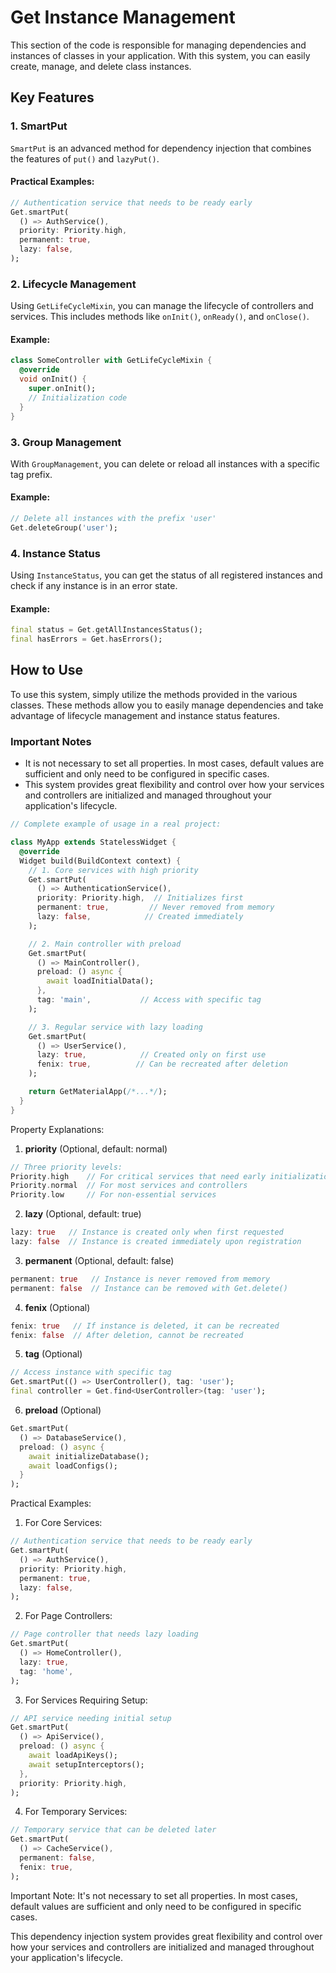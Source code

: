 # Get Instance Management

This section of the code is responsible for managing dependencies and instances of classes in your application. With this system, you can easily create, manage, and delete class instances.

## Key Features

### 1. **SmartPut**
`SmartPut` is an advanced method for dependency injection that combines the features of `put()` and `lazyPut()`.

#### Practical Examples:
```dart
// Authentication service that needs to be ready early
Get.smartPut(
  () => AuthService(),
  priority: Priority.high,
  permanent: true,
  lazy: false,
);
```

### 2. **Lifecycle Management**
Using `GetLifeCycleMixin`, you can manage the lifecycle of controllers and services. This includes methods like `onInit()`, `onReady()`, and `onClose()`.

#### Example:
```dart
class SomeController with GetLifeCycleMixin {
  @override
  void onInit() {
    super.onInit();
    // Initialization code
  }
}
```

### 3. **Group Management**
With `GroupManagement`, you can delete or reload all instances with a specific tag prefix.

#### Example:
```dart
// Delete all instances with the prefix 'user'
Get.deleteGroup('user');
```

### 4. **Instance Status**
Using `InstanceStatus`, you can get the status of all registered instances and check if any instance is in an error state.

#### Example:
```dart
final status = Get.getAllInstancesStatus();
final hasErrors = Get.hasErrors();
```

## How to Use

To use this system, simply utilize the methods provided in the various classes. These methods allow you to easily manage dependencies and take advantage of lifecycle management and instance status features.

### Important Notes

- It is not necessary to set all properties. In most cases, default values are sufficient and only need to be configured in specific cases.
- This system provides great flexibility and control over how your services and controllers are initialized and managed throughout your application's lifecycle.

```dart
// Complete example of usage in a real project:

class MyApp extends StatelessWidget {
  @override
  Widget build(BuildContext context) {
    // 1. Core services with high priority
    Get.smartPut(
      () => AuthenticationService(),
      priority: Priority.high,  // Initializes first
      permanent: true,         // Never removed from memory
      lazy: false,            // Created immediately
    );

    // 2. Main controller with preload
    Get.smartPut(
      () => MainController(),
      preload: () async {
        await loadInitialData();
      },
      tag: 'main',           // Access with specific tag
    );

    // 3. Regular service with lazy loading
    Get.smartPut(
      () => UserService(),
      lazy: true,            // Created only on first use
      fenix: true,          // Can be recreated after deletion
    );

    return GetMaterialApp(/*...*/);
  }
}
```

Property Explanations:

1. **priority** (Optional, default: normal)
```dart
// Three priority levels:
Priority.high    // For critical services that need early initialization
Priority.normal  // For most services and controllers
Priority.low     // For non-essential services
```

2. **lazy** (Optional, default: true)
```dart
lazy: true   // Instance is created only when first requested
lazy: false  // Instance is created immediately upon registration
```

3. **permanent** (Optional, default: false)
```dart
permanent: true   // Instance is never removed from memory
permanent: false  // Instance can be removed with Get.delete()
```

4. **fenix** (Optional)
```dart
fenix: true   // If instance is deleted, it can be recreated
fenix: false  // After deletion, cannot be recreated
```

5. **tag** (Optional)
```dart
// Access instance with specific tag
Get.smartPut(() => UserController(), tag: 'user');
final controller = Get.find<UserController>(tag: 'user');
```

6. **preload** (Optional)
```dart
Get.smartPut(
  () => DatabaseService(),
  preload: () async {
    await initializeDatabase();
    await loadConfigs();
  }
);
```

Practical Examples:

1. For Core Services:
```dart
// Authentication service that needs to be ready early
Get.smartPut(
  () => AuthService(),
  priority: Priority.high,
  permanent: true,
  lazy: false,
);
```

2. For Page Controllers:
```dart
// Page controller that needs lazy loading
Get.smartPut(
  () => HomeController(),
  lazy: true,
  tag: 'home',
);
```

3. For Services Requiring Setup:
```dart
// API service needing initial setup
Get.smartPut(
  () => ApiService(),
  preload: () async {
    await loadApiKeys();
    await setupInterceptors();
  },
  priority: Priority.high,
);
```

4. For Temporary Services:
```dart
// Temporary service that can be deleted later
Get.smartPut(
  () => CacheService(),
  permanent: false,
  fenix: true,
);
```

Important Note: It's not necessary to set all properties. In most cases, default values are sufficient and only need to be configured in specific cases.

This dependency injection system provides great flexibility and control over how your services and controllers are initialized and managed throughout your application's lifecycle.
